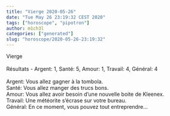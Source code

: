 ```yaml
---
title: "Vierge 2020-05-26"
date: "Tue May 26 23:19:32 CEST 2020"
tags: ["horoscope", "pipotron"]
author: m1ch3l
categories: ["generated"]
slug: "horoscope/2020-05-26-23:19:32"
---
```


Vierge<br>
<br>
Résultats - Argent: 1, Santé: 5, Amour: 1, Travail: 4, Général: 4<br>
<br>
Argent:  Vous allez gagner à la tombola. <br>
Santé:   Vous allez manger des trucs bons. <br>
Amour:   Vous allez avoir besoin d’une nouvelle boite de Kleenex. <br>
Travail: Une météorite s’écrase sur votre bureau. <br>
Général: En ce moment, vous pouvez tout entreprendre...<br>
